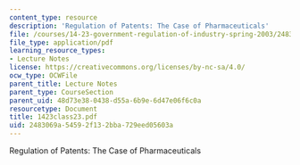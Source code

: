```yaml
---
content_type: resource
description: 'Regulation of Patents: The Case of Pharmaceuticals'
file: /courses/14-23-government-regulation-of-industry-spring-2003/2483069a54592f132bba729eed05603a_1423class23.pdf
file_type: application/pdf
learning_resource_types:
- Lecture Notes
license: https://creativecommons.org/licenses/by-nc-sa/4.0/
ocw_type: OCWFile
parent_title: Lecture Notes
parent_type: CourseSection
parent_uid: 48d73e38-0438-d55a-6b9e-6d47e06f6c0a
resourcetype: Document
title: 1423class23.pdf
uid: 2483069a-5459-2f13-2bba-729eed05603a
---
```

Regulation of Patents: The Case of Pharmaceuticals